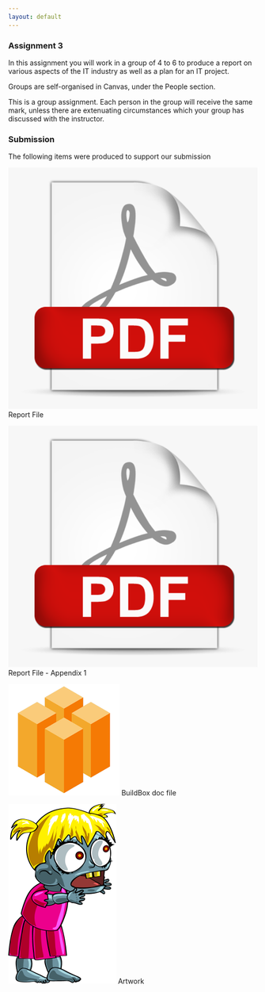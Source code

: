 ```yaml
---
layout: default
---
```


<h3 class="font-weight-bold pb-2 mb-4">Assignment 3</h3>

<p>In this assignment you will work in a group of 4 to 6 to produce a report on various aspects of the IT industry as well as a plan for an IT project.</p>

<p>Groups are self-organised in Canvas, under the People section.</p>

<p>This is a group assignment. Each person in the group will receive the same mark, unless there are extenuating circumstances which your group has discussed with the instructor.</p>

<h3 class="font-weight-bold pb-2 mb-4">Submission</h3>

The following items were produced to support our submission

<p><a href="Assignment_3.pdf" target="_blank"><img src="assets/icon-pdf.png" class="a3-icon"></a> Report File</p>

<p><a href="Assignment_3-Appendix_1.pdf" target="_blank"><img src="assets/icon-pdf.png" class="a3-icon"></a> Report File - Appendix 1</p>

<p><a href="assets/Miss-Zombie.bbdoc"><img src="assets/icon-bbdoc.png" class="a3-icon"></a> BuildBox doc file</p>

<p><a href="assets/icon-zombie.png" target="_blank"><img src="assets/icon-zombie.png" class="a3-icon"></a> Artwork</p>



